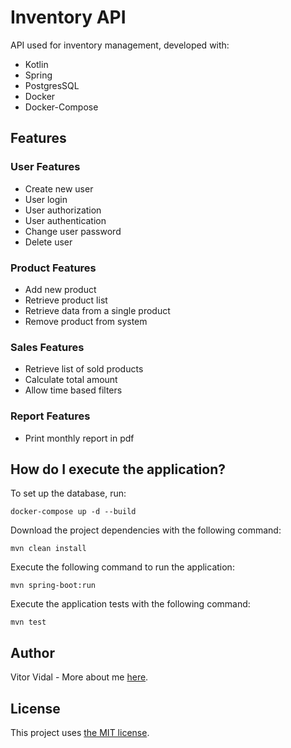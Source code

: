 # Inventory API

API used for inventory management, developed with:

- Kotlin
- Spring
- PostgresSQL
- Docker
- Docker-Compose

## Features

### User Features

- Create new user
- User login
- User authorization
- User authentication
- Change user password
- Delete user

### Product Features

- Add new product
- Retrieve product list
- Retrieve data from a single product
- Remove product from system

### Sales Features

- Retrieve list of sold products
- Calculate total amount
- Allow time based filters

### Report Features

- Print monthly report in pdf

## How do I execute the application?

To set up the database, run:

```
docker-compose up -d --build
```

Download the project dependencies with the following command:

```
mvn clean install
```

Execute the following command to run the application:

```
mvn spring-boot:run
```

Execute the application tests with the following command:

```
mvn test
```

## Author

Vitor Vidal - More about me [here](https://github.com/vitorvidaldev).

## License

This project uses [the MIT license](LICENSE).